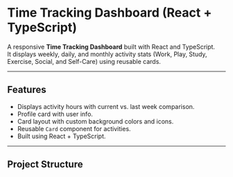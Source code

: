 # Time Tracking Dashboard (React + TypeScript)

A responsive **Time Tracking Dashboard** built with React and TypeScript.  
It displays weekly, daily, and monthly activity stats (Work, Play, Study, Exercise, Social, and Self-Care) using reusable cards.

---

## Features
- Displays activity hours with current vs. last week comparison.
- Profile card with user info.
- Card layout with custom background colors and icons.
- Reusable `Card` component for activities.
- Built using React + TypeScript.

---

## Project Structure
